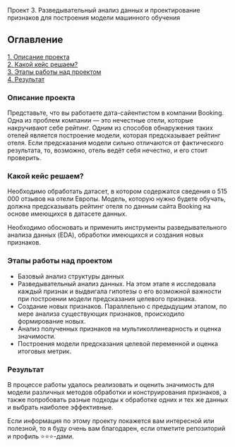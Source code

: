  Проект 3. Разведывательный анализ данных и проектирование признаков для построения модели машинного обучения

## Оглавление
[1. Описание проекта](https://github.com/yuliyanemova/DS/tree/main/Project_3/README.md#Описание-проекта)  
[2. Какой кейс решаем?](https://github.com/yuliyanemova/DS/tree/main/Project_3/README.md#Какой-кейс-решаем)  
[3. Этапы работы над проектом](https://github.com/yuliyanemova/DS/tree/main/Project_3/README.md#Этапы-работы-над-проектом)  
[4. Результат](https://github.com/yuliyanemova/DS/tree/main/Project_3/README.md#Результат)    

### Описание проекта
Представьте, что вы работаете дата-сайентистом в компании Booking. Одна из проблем компании — это нечестные отели, которые накручивают себе рейтинг. Одним из способов обнаружения таких отелей является построение модели, которая предсказывает рейтинг отеля. Если предсказания модели сильно отличаются от фактического результата, то, возможно, отель ведёт себя нечестно, и его стоит проверить.

### Какой кейс решаем?
Необходимо обработать датасет, в котором содержатся сведения о 515 000 отзывов на отели Европы. 
Модель, которую нужно будете обучать, должна предсказывать рейтинг отеля по данным сайта Booking на основе имеющихся в датасете данных. 

Необходимо обосновать и применить инструменты разведывательного анализа данных (EDA), обработки имеющихся и создания новых признаков.

### Этапы работы над проектом
- Базовый анализ структуры данных
- Разведывательный анализ данных. 
На этом этапе я исследовала каждый признак и выдвигала гипотезы о его возможной важности при построении модели предсказания целевого признака. 
- Создание новых признаков. 
Параллельно с предыдущим этапом, по мере анализа существующих признаков, происходило формирование новых.
- Анализ полученных признаков на мультиколлинеарность и оценка значимости.
- Построения модели предсказания целевой переменной и оценка итоговых метрик.

### Результат
В процессе работы удалось реализовать и оценить значимость для модели различных методов обработки и конструирования признаков, а также попробовать разные подходы к обработке одних и тех же данных и выбрать наиболее эффективные.
 

Если информация по этому проекту покажется вам интересной или полезной, то я буду очень вам благодарен, если отметите репозиторий и профиль ⭐️⭐️⭐️-дами.
